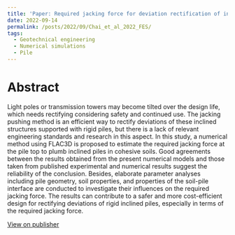 ```yaml
---
title: 'Paper: Required jacking force for deviation rectification of inclined structures supported with rigid piles'
date: 2022-09-14
permalink: /posts/2022/09/Chai_et_al_2022_FES/
tags:
  - Geotechnical engineering
  - Numerical simulations
  - Pile
---
```







Abstract
======
Light poles or transmission towers may become tilted over the design life, which needs rectifying considering safety and continued use. The jacking pushing method is an efficient way to rectify deviations of these inclined structures supported with rigid piles, but there is a lack of relevant engineering standards and research in this aspect. In this study, a numerical method using FLAC3D is proposed to estimate the required jacking force at the pile top to plumb inclined piles in cohesive soils. Good agreements between the results obtained from the present numerical models and those taken from published experimental and numerical results suggest the reliability of the conclusion. Besides, elaborate parameter analyses including pile geometry, soil properties, and properties of the soil-pile interface are conducted to investigate their influences on the required jacking force. The results can contribute to a safer and more cost-efficient design for rectifying deviations of rigid inclined piles, especially in terms of the required jacking force.

[View on publisher](https://www.frontiersin.org/journals/earth-science/articles/10.3389/feart.2022.998798/full)